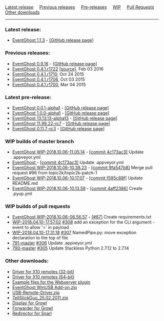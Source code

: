 [Latest release](#latest-release) &nbsp;&nbsp;&nbsp;
[Previous releases](#previous-releases) &nbsp;&nbsp;&nbsp;
[Pre-releases](#latest-pre-release) &nbsp;&nbsp;&nbsp;
[WIP](#wip-builds-of-master-branch) &nbsp;&nbsp;&nbsp;
[Pull Requests](#wip-builds-of-pull-requests) &nbsp;&nbsp;&nbsp;
[Other downloads](#other-downloads)

---

### Latest release:

[//]: # (BEGIN release)
* [EventGhost 1.1.3](https://github.com/topic2k/EventGhost/releases/download/v1.1.3/EventGhost_1.1.3_Setup.exe) - [[GitHub release page]](https://github.com/topic2k/EventGhost/releases/tag/v1.1.3)

[//]: # (END release)


### Previous releases:

[//]: # (BEGIN previous)
* [EventGhost 0.9.16](https://ci.appveyor.com/api/buildjobs/uc35khgxcuoic24b/artifacts/_build/output/EventGhost_0.9.16_Setup.exe) - [[GitHub release page]](https://github.com/topic2k/EventGhost/releases/tag/v0.9.16)
*   [EventGhost 0.4.1.r1722](EventGhost_0.4.1.r1722_Setup.exe) [[source]](EventGhost_0.4.1.r1722_Source.zip), Feb 03 2016
*   [EventGhost 0.4.1.r1710](http://eventghost.net/downloads/EventGhost_0.4.1.r1710_Setup.exe), Oct 24 2015
*   [EventGhost 0.4.1.r1706](http://eventghost.net/downloads/EventGhost_0.4.1.r1706_Setup.exe), Oct 03 2015
*   [EventGhost 0.4.1.r1700](http://eventghost.net/downloads/EventGhost_0.4.1.r1700_Setup.exe), Mar 04 2015

[//]: # (END previous)


### Latest pre-release:

[//]: # (BEGIN prerelease)
* [EventGhost 0.0.1-alpha1](https://github.com/topic2k/EventGhost/releases/download/v0.0.1-alpha1/EventGhost_0.0.1-alpha1_Setup.exe) - [[GitHub release page]](https://github.com/topic2k/EventGhost/releases/tag/v0.0.1-alpha1)
* [EventGhost 1.0.0-alpha1](https://github.com/topic2k/EventGhost/releases/download/v1.0.0-alpha1/EventGhost_1.0.0-alpha1_Setup.exe) - [[GitHub release page]](https://github.com/topic2k/EventGhost/releases/tag/v1.0.0-alpha1)
* [EventGhost 13.13.13-alpha13](https://github.com/topic2k/EventGhost/releases/download/v13.13.13-alpha13/EventGhost_13.13.13-alpha13_Setup.exe) - [[GitHub release page]](https://github.com/topic2k/EventGhost/releases/tag/v13.13.13-alpha13)
* [EventGhost 11.99.22-rc7](https://github.com/topic2k/EventGhost/releases/download/11.99.22-rc7/EventGhost_11.99.22-rc7_Setup.exe) - [[GitHub release page]](https://github.com/topic2k/EventGhost/releases/tag/11.99.22-rc7)
* [EventGhost 0.11.7-rc3](https://github.com//releases/download/0.11.7-rc3/EventGhost_0.11.7-rc3_Setup.exe) - [[GitHub release page]](https://github.com//releases/tag/0.11.7-rc3)

[//]: # (END prerelease)


### WIP builds of master branch

[//]: # (BEGIN wip_master)
* [EventGhost WIP-2018.10.06-11.05.14](https://ci.appveyor.com/api/buildjobs/y0j1qorww8y6wo4c/artifacts/_build/output/EventGhost_WIP-2018.10.06-11.05.14_Setup.exe) - [[commit 4c173ac3]](https://github.com/topic2k/EventGhost/commit/4c173ac3317ea67895fa505a938a62a1b63a1c99) Update .appveyor.yml
* [EventGhost ](https://ci.appveyor.com/api/buildjobs/0cib7vdrtic5di7y/artifacts/_build/output/) - [[commit 4c173ac3]](https://github.com/topic2k/EventGhost/commit/4c173ac3317ea67895fa505a938a62a1b63a1c99) Update .appveyor.yml
* [EventGhost WIP-2018.10.06-10.38.23](https://ci.appveyor.com/api/buildjobs/06ib2rvbfvhj8mmw/artifacts/_build/output/EventGhost_WIP-2018.10.06-10.38.23_Setup.exe) - [[commit 9fa547b8]](https://github.com/topic2k/EventGhost/commit/9fa547b866c7592778002dd6a0ff0553a913d362) Merge pull request #96 from topic2k/topic2k-patch-1
* [EventGhost WIP-2018.10.06-10.17.07](https://ci.appveyor.com/api/buildjobs/049lw9s8ysm34a99/artifacts/_build/output/EventGhost_WIP-2018.10.06-10.17.07_Setup.exe) - [[commit f595c88f]](https://github.com/topic2k/EventGhost/commit/f595c88fb777918e6a00ca197381b208ee210c93) Update README.md
* [EventGhost WIP-2018.10.06-10.13.59](https://ci.appveyor.com/api/buildjobs/hq5385nc1oa9gyv8/artifacts/_build/output/EventGhost_WIP-2018.10.06-10.13.59_Setup.exe) - [[commit 4aff2386]](https://github.com/topic2k/EventGhost/commit/4aff238679344a755fe7fe394b3fcfe44a591943) Create .pyup.yml

[//]: # (END wip_master)


### WIP builds of pull requests

[//]: # (BEGIN wip_pr)
* [EventGhost WIP-2018.10.06-06.56.57](https://ci.appveyor.com/api/buildjobs/d94obl7n14jvyd2n/artifacts/_build/output/EventGhost_WIP-2018.10.06-06.56.57_Setup.exe) - [[#87]](https://github.com/topic2k/EventGhost/pull/87) Create requirements.txt
* [WIP-2018.04.10-17.57.02](https://ci.appveyor.com/api/buildjobs/7aovd89mhbwo80um/artifacts/_build/output/EventGhost_WIP-2018.04.10-17.57.02_Setup.exe) [#308](https://github.com/topic2k/EventGhost/pull/308) add an exception for the CLI argument -event to allow '=' in payload
* [WIP-2018.04.10-17.31.18](https://ci.appveyor.com/api/buildjobs/exo7n7fbtib6fxo5/artifacts/_build/output/EventGhost_WIP-2018.04.10-17.31.18_Setup.exe) [#307](https://github.com/topic2k/EventGhost/pull/307) NamedPipe.py: move exception declaration to the top of file
* [791-master](https://ci.appveyor.com/api/buildjobs/qavo6fq423et77a5/artifacts/_build/output/EventGhost_WIP-2018.03.08-17.08.31_Setup.exe) [#306](https://github.com/topic2k/EventGhost/pull/306) Update .appveyor.yml
* [790-master](https://ci.appveyor.com/api/buildjobs/521po9302drtsef2/artifacts/_build/output/EventGhost_WIP-2018.03.06-12.42.04_Setup.exe) [#305](https://github.com/topic2k/EventGhost/pull/305) Update Stackless Python 2.7.12 to 2.7.14

[//]: # (END wip_pr)


### Other downloads:

*   [Driver for X10 remotes (32-bit)](http://eventghost.net/downloads/x10drivers_x86.exe)
*   [Driver for X10 remotes (64-bit)](http://eventghost.net/downloads/x10drivers_x64.exe)
*   [Example files for the Webserver plugin](http://eventghost.net/downloads/Webserver_Demo.zip)
*   [EventGhost WinUSB Add-on.zip](http://eventghost.net/downloads/EventGhost_WinUSB_Add-on.zip)
*   [USB-Remote-Driver.zip](http://eventghost.net/downloads/USB-Remote-Driver.zip)
*   [TellStickDuo_25.02.2011.zip](http://eventghost.net/downloads/TellStickDuo_25.02.2011.zip)
*   [Display for Growl](http://eventghost.net/downloads/EventGhost_Display_v1.1.zip)
*   [Forwarder for Growl](http://eventghost.net/downloads/EventGhost_Forwarder.zip)
*   [Redirector for Snarl](http://eventghost.net/downloads/EG_SnarlRedirector_Setup.exe)
